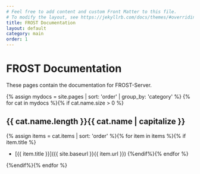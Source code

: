 ```yaml
---
# Feel free to add content and custom Front Matter to this file.
# To modify the layout, see https://jekyllrb.com/docs/themes/#overriding-theme-defaults
title: FROST Documentation
layout: default
category: main
order: 1
---
```


# FROST Documentation

These pages contain the documentation for FROST-Server.

{% assign mydocs = site.pages | sort: 'order' | group_by: 'category' %}
{% for cat in mydocs %}{% if cat.name.size > 0 %}

## {{ cat.name.length }}{{ cat.name | capitalize }}
{% assign items = cat.items | sort: 'order' %}{% for item in items %}{% if item.title %}
* [{{ item.title }}]({{ site.baseurl }}{{ item.url }}) {%endif%}{% endfor %}

{%endif%}{% endfor %}



